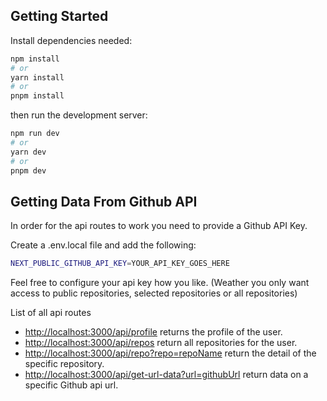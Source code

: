 ## Getting Started

Install dependencies needed:

```bash
npm install
# or
yarn install
# or
pnpm install
```

then run the development server:

```bash
npm run dev
# or
yarn dev
# or
pnpm dev
```

## Getting Data From Github API

In order for the api routes to work you need to provide a Github API Key.

Create a .env.local file and add the following:

```bash
NEXT_PUBLIC_GITHUB_API_KEY=YOUR_API_KEY_GOES_HERE
```

Feel free to configure your api key how you like. (Weather you only want access to public repositories, selected repositories or all repositories)

List of all api routes
- [http://localhost:3000/api/profile](http://localhost:3000/api/profile) returns the profile of the user.
- [http://localhost:3000/api/repos](http://localhost:3000/api/repos) return all repositories for the user.
- [http://localhost:3000/api/repo?repo=repoName](http://localhost:3000/api/repo?repo=repoName) return the detail of the specific repository.
- [http://localhost:3000/api/get-url-data?url=githubUrl](http://localhost:3000/api/get-url-data?url=githubUrl) return data on a specific Github api url.
